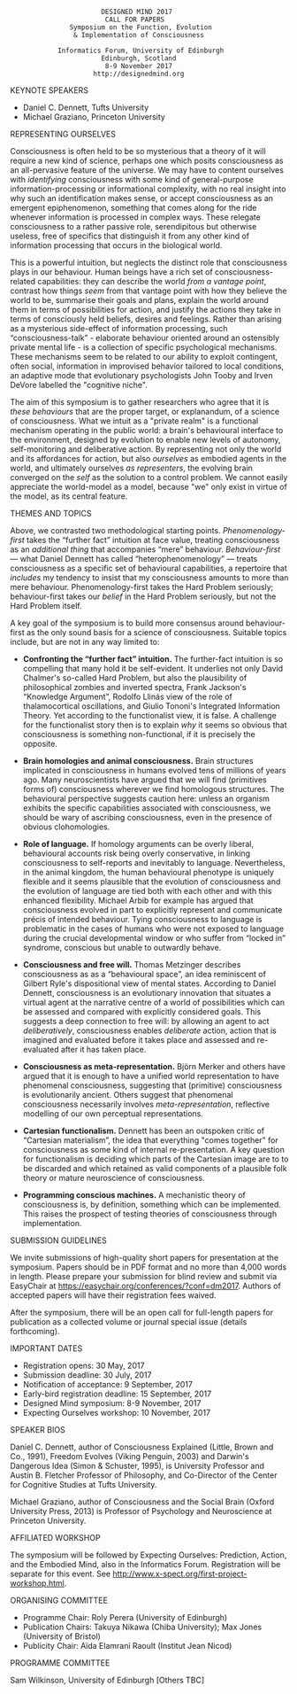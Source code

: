                            DESIGNED MIND 2017
                            CALL FOR PAPERS
                   Symposium on the Function, Evolution
                    & Implementation of Consciousness

                Informatics Forum, University of Edinburgh
                           Edinburgh, Scotland
                            8-9 November 2017
                         http://designedmind.org

KEYNOTE SPEAKERS

* Daniel C. Dennett, Tufts University
* Michael Graziano, Princeton University

REPRESENTING OURSELVES

Consciousness is often held to be so mysterious that a theory of it will
require a new kind of science, perhaps one which posits consciousness as an
all-pervasive feature of the universe. We may have to content ourselves with
_identifying_ consciousness with some kind of general-purpose
information-processing or informational complexity, with no real insight into
why such an identification makes sense, or accept consciousness as an emergent
epiphenomenon, something that comes along for the ride whenever information is
processed in complex ways. These relegate consciousness to a rather passive
role, serendipitous but otherwise useless, free of specifics that distinguish
it from any other kind of information processing that occurs in the biological
world.

This is a powerful intuition, but neglects the distinct role that
consciousness plays in our behaviour. Human beings have a rich set of
consciousness-related capabilities: they can describe the world _from a
vantage point_, contrast how things _seem_ from that vantage point with how
they believe the world to be, summarise their goals and plans, explain the
world around them in terms of possibilities for action, and justify the
actions they take in terms of consciously held beliefs, desires and feelings.
Rather than arising as a mysterious side-effect of information processing,
such &ldquo;consciousness-talk&rdquo; - elaborate behaviour oriented around an
ostensibly private mental life - is a collection of specific psychological
mechanisms. These mechanisms seem to be related to our ability to exploit
contingent, often social, information in improvised behavior tailored to local
conditions, an adaptive mode that evolutionary psychologists John Tooby and
Irven DeVore labelled the "cognitive niche".

The aim of this symposium is to gather researchers who agree that it is _these
behaviours_ that are the proper target, or explanandum, of a science of
consciousness. What we intuit as a "private realm" is a functional mechanism
operating in the public world: a brain's behavioural interface to the
environment, designed by evolution to enable new levels of autonomy,
self-monitoring and deliberative action. By representing not only the world
and its affordances for action, but also _ourselves_ as embodied agents in the
world, and ultimately ourselves _as representers_, the evolving brain
converged on the _self_ as the solution to a control problem. We cannot easily
appreciate the world-model as a model, because "we" only exist in virtue of
the model, as its central feature.

THEMES AND TOPICS

Above, we contrasted two methodological starting points. _Phenomenology-first_
takes the &ldquo;further fact&rdquo; intuition at face value, treating
consciousness as an _additional thing_ that accompanies &ldquo;mere&rdquo;
behaviour. _Behaviour-first_ &mdash; what Daniel Dennett has called
&ldquo;heterophenomenology&rdquo; &mdash; treats consciousness as a specific
set of behavioural capabilities, a repertoire that _includes_ my tendency to
insist that my consciousness amounts to more than mere behaviour.
Phenomenology-first takes the Hard Problem seriously; behaviour-first takes
our _belief_ in the Hard Problem seriously, but not the Hard Problem itself.

A key goal of the symposium is to build more consensus around behaviour-first
as the only sound basis for a science of consciousness. Suitable topics
include, but are not in any way limited to:

* **Confronting the &ldquo;further fact&rdquo; intuition.** The further-fact
  intuition is so compelling that many hold it be self-evident. It underlies
  not only David Chalmer's so-called Hard Problem, but also the plausibility
  of philosophical zombies and inverted spectra, Frank Jackson's
  &ldquo;Knowledge Argument&rdquo;, Rodolfo Llinás view of the role of
  thalamocortical oscillations, and Giulio Tononi's Integrated Information
  Theory. Yet according to the functionalist view, it is false. A challenge
  for the functionalist story then is to explain _why_ it seems so obvious
  that consciousness is something non-functional, if it is precisely the
  opposite.
 
* **Brain homologies and animal consciousness.** Brain structures implicated
  in consciousness in humans evolved tens of millions of years ago. Many
  neuroscientists have argued that we will find (primitives forms of)
  consciousness wherever we find homologous structures. The behavioural
  perspective suggests caution here: unless an organism exhibits the specific
  capabilities associated with consciousness, we should be wary of ascribing
  consciousness, even in the presence of obvious clohomologies.

* **Role of language.** If homology arguments can be overly liberal,
  behavioural accounts risk being overly conservative, in linking
  consciousness to self-reports and inevitably to language. Nevertheless, in
  the animal kingdom, the human behavioural phenotype is uniquely flexible and
  it seems plausible that the evolution of consciousness and the evolution of
  language are tied both with each other and with this enhanced flexibility.
  Michael Arbib for example has argued that consciousness evolved in part to
  explicitly represent and communicate précis of intended behaviour. Tying
  consciousness to language is problematic in the cases of humans who were not
  exposed to language during the crucial developmental window or who suffer
  from &ldquo;locked in&rdquo; syndrome, conscious but unable to outwardly
  behave.

* **Consciousness and free will.** Thomas Metzinger describes consciousness as
  as a &ldquo;behavioural space&rdquo;, an idea reminiscent of Gilbert Ryle's
  dispositional view of mental states. According to Daniel Dennett,
  consciousness is an evolutionary innovation that situates a virtual agent at
  the narrative centre of a world of possibilities which can be assessed and
  compared with explicitly considered goals. This suggests a deep connection
  to free will: by allowing an agent to act _deliberatively_, consciousness
  enables _deliberate_ action, action that is imagined and evaluated before it
  takes place and assessed and re-evaluated after it has taken place.

* **Consciousness as meta-representation.** Björn Merker and others have
  argued that it is enough to have a unified world representation to have
  phenomenal consciousness, suggesting that (primitive) consciousness is
  evolutionarily ancient. Others suggest that phenomenal consciousness
  necessarily involves _meta-representation_, reflective modelling of our own
  perceptual representations.

* **Cartesian functionalism.** Dennett has been an outspoken critic of
  &ldquo;Cartesian materialism&rdquo;, the idea that everything "comes
  together" for consciousness as some kind of internal re-presentation. A key
  question for functionalism is deciding which parts of the Cartesian image
  are to to be discarded and which retained as valid components of a plausible
  folk theory or mature neuroscience of consciousness.

* **Programming conscious machines.** A mechanistic theory of consciousness
  is, by definition, something which can be implemented. This raises the
  prospect of testing theories of consciousness through implementation.

SUBMISSION GUIDELINES

We invite submissions of high-quality short papers for presentation at the
symposium. Papers should be in PDF format and no more than 4,000 words in
length. Please prepare your submission for blind review and submit via
EasyChair at https://easychair.org/conferences/?conf=dm2017. Authors of
accepted papers will have their registration fees waived.

After the symposium, there will be an open call for full-length papers for
publication as a collected volume or journal special issue (details
forthcoming).

IMPORTANT DATES

- Registration opens: 30 May, 2017
- Submission deadline: 30 July, 2017
- Notification of acceptance: 9 September, 2017
- Early-bird registration deadline: 15 September, 2017
- Designed Mind symposium: 8-9 November, 2017
- Expecting Ourselves workshop: 10 November, 2017 

SPEAKER BIOS

Daniel C. Dennett, author of Consciousness Explained (Little, Brown and Co.,
1991), Freedom Evolves (Viking Penguin, 2003) and Darwin's Dangerous Idea
(Simon & Schuster, 1995), is University Professor and Austin B. Fletcher
Professor of Philosophy, and Co-Director of the Center for Cognitive Studies
at Tufts University.

Michael Graziano, author of Consciousness and the Social Brain (Oxford
University Press, 2013) is Professor of Psychology and Neuroscience at
Princeton University.

AFFILIATED WORKSHOP 

The symposium will be followed by Expecting Ourselves: Prediction, Action, and
the Embodied Mind, also in the Informatics Forum. Registration will be
separate for this event. See
http://www.x-spect.org/first-project-workshop.html.

ORGANISING COMMITTEE

- Programme Chair: Roly Perera (University of Edinburgh)
- Publication Chairs: Takuya Nikawa (Chiba University); Max Jones (University of Bristol)
- Publicity Chair: Aïda Elamrani Raoult (Institut Jean Nicod)

PROGRAMME COMMITTEE

Sam Wilkinson, University of Edinburgh
[Others TBC]
